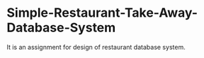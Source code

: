 # Simple-Restaurant-Take-Away-Database-System
It is an assignment for design of restaurant database system.
